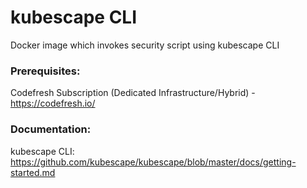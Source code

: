 # kubescape CLI

Docker image which invokes security script using kubescape CLI

### Prerequisites:

Codefresh Subscription (Dedicated Infrastructure/Hybrid) - https://codefresh.io/


### Documentation:

kubescape CLI: https://github.com/kubescape/kubescape/blob/master/docs/getting-started.md
